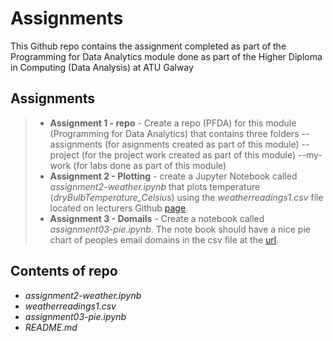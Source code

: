 # Assignments

This Github repo contains the assignment completed as part of the Programming for Data Analytics module done as part of the Higher Diploma in Computing (Data Analysis) at ATU Galway

## Assignments
> - **Assignment 1 - repo** - Create a repo (PFDA) for this module (Programming for Data Analytics) that contains three folders
    --assignments (for asignments created as part of this module)
    --project (for the project work created as part of this module)
    --my-work (for labs done as part of this module)
> - **Assignment 2 - Plotting** - create a Jupyter Notebook called *assignment2-weather.ipynb* that plots temperature (*dryBulbTemperature_Celsius*) using the *weatherreadings1.csv* file located on lecturers Github [page](https://github.com/andrewbeattycourseware/PFDA-courseware). 
> - **Assignment 3 - Domails** - Create a notebook called *assignment03-pie.ipynb*. The note book should have a nice pie chart of peoples email domains in the csv file at the [url](https://drive.google.com/uc?id=1AWPf-pJodJKeHsARQK_RHiNsE8fjPCVK&export=download). 



## Contents of repo
- *assignment2-weather.ipynb*
- *weatherreadings1.csv*
- *assignment03-pie.ipynb*
- *README.md*

